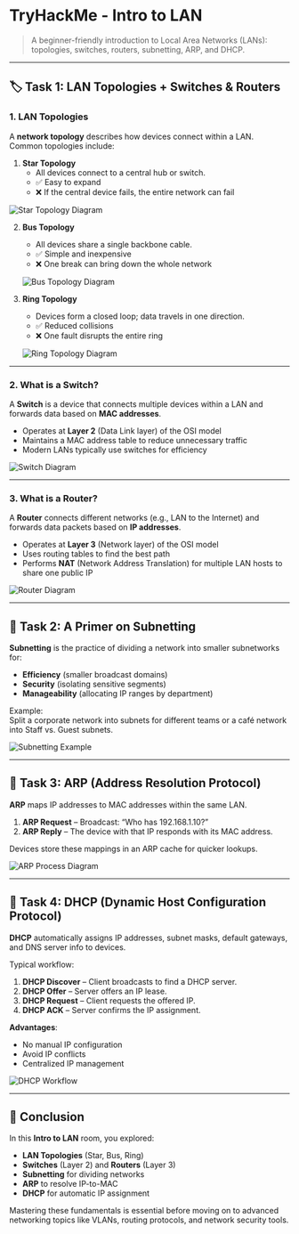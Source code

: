 # TryHackMe - Intro to LAN

> A beginner-friendly introduction to Local Area Networks (LANs): topologies, switches, routers, subnetting, ARP, and DHCP.

---

## 🏷️ Task 1: LAN Topologies + Switches & Routers

### 1. LAN Topologies

A **network topology** describes how devices connect within a LAN.  
Common topologies include:

1. **Star Topology**  
   - All devices connect to a central hub or switch.  
   - ✅ Easy to expand  
   - ❌ If the central device fails, the entire network can fail


  ![Star Topology Diagram](https://github.com/user-attachments/assets/fce384ee-583e-4d76-acf0-29a1703e9c22)

2. **Bus Topology**  
   - All devices share a single backbone cable.  
   - ✅ Simple and inexpensive  
   - ❌ One break can bring down the whole network

   ![Bus Topology Diagram](https://github.com/user-attachments/assets/dfef707f-cb0f-4857-9e8b-9989b9f7e426)

3. **Ring Topology**  
   - Devices form a closed loop; data travels in one direction.  
   - ✅ Reduced collisions  
   - ❌ One fault disrupts the entire ring


   ![Ring Topology Diagram](https://github.com/user-attachments/assets/bd44c84c-1300-4c25-ab1c-0929ffa5033c)

---

### 2. What is a Switch?

A **Switch** is a device that connects multiple devices within a LAN and forwards data based on **MAC addresses**.

- Operates at **Layer 2** (Data Link layer) of the OSI model  
- Maintains a MAC address table to reduce unnecessary traffic  
- Modern LANs typically use switches for efficiency

 
![Switch Diagram](https://github.com/user-attachments/assets/8bee6c27-2af2-4df1-b0fd-c29ef6602981)

---

### 3. What is a Router?

A **Router** connects different networks (e.g., LAN to the Internet) and forwards data packets based on **IP addresses**.

- Operates at **Layer 3** (Network layer) of the OSI model  
- Uses routing tables to find the best path  
- Performs **NAT** (Network Address Translation) for multiple LAN hosts to share one public IP

![Router Diagram](https://github.com/user-attachments/assets/f7796bfe-312f-4b9b-899b-2115a0b261f4)

---

## 🧩 Task 2: A Primer on Subnetting

**Subnetting** is the practice of dividing a network into smaller subnetworks for:

- **Efficiency** (smaller broadcast domains)  
- **Security** (isolating sensitive segments)  
- **Manageability** (allocating IP ranges by department)

Example:  
Split a corporate network into subnets for different teams or a café network into Staff vs. Guest subnets.

![Subnetting Example](https://github.com/user-attachments/assets/218574bf-2775-4c5c-b76d-640e995cc285)

---

## 🔄 Task 3: ARP (Address Resolution Protocol)

**ARP** maps IP addresses to MAC addresses within the same LAN.

1. **ARP Request** – Broadcast: “Who has 192.168.1.10?”  
2. **ARP Reply** – The device with that IP responds with its MAC address.

Devices store these mappings in an ARP cache for quicker lookups.

  
![ARP Process Diagram](https://github.com/user-attachments/assets/19a28acb-9c63-44fc-9d2b-704267bab755)

---

## 📡 Task 4: DHCP (Dynamic Host Configuration Protocol)

**DHCP** automatically assigns IP addresses, subnet masks, default gateways, and DNS server info to devices.

Typical workflow:

1. **DHCP Discover** – Client broadcasts to find a DHCP server.  
2. **DHCP Offer** – Server offers an IP lease.  
3. **DHCP Request** – Client requests the offered IP.  
4. **DHCP ACK** – Server confirms the IP assignment.

**Advantages**:

- No manual IP configuration  
- Avoid IP conflicts  
- Centralized IP management

![DHCP Workflow](https://github.com/user-attachments/assets/96ca1118-5ad8-4ba1-bbdb-eb992b87f213)

---

## 📌 Conclusion

In this **Intro to LAN** room, you explored:

- **LAN Topologies** (Star, Bus, Ring)
- **Switches** (Layer 2) and **Routers** (Layer 3)
- **Subnetting** for dividing networks
- **ARP** to resolve IP-to-MAC
- **DHCP** for automatic IP assignment

Mastering these fundamentals is essential before moving on to advanced networking topics like VLANs, routing protocols, and network security tools.
